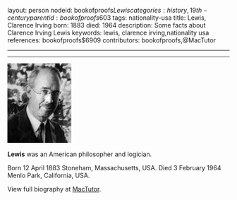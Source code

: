 layout: person
nodeid: bookofproofs$Lewis
categories: history,19th-century
parentid: bookofproofs$603
tags: nationality-usa
title: Lewis, Clarence Irving
born: 1883
died: 1964
description: Some facts about Clarence Irving Lewis
keywords: lewis, clarence irving,nationality usa
references: bookofproofs$6909
contributors: bookofproofs,@MacTutor

---


---

![Lewis.jpg](https://github.com/bookofproofs/bookofproofs.github.io/blob/main/_sources/_assets/images/portraits/Lewis.jpg?raw=true)

**Lewis** was an American philosopher and logician.

Born 12 April 1883 Stoneham, Massachusetts, USA. Died 3 February 1964 Menlo Park, California, USA.


View full biography at [MacTutor](https://mathshistory.st-andrews.ac.uk/Biographies/Lewis/).